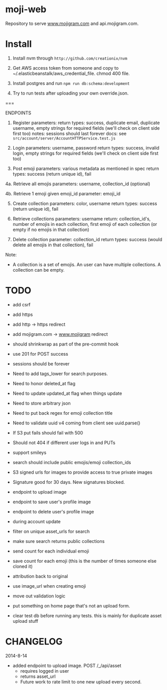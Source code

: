 moji-web
===

Repository to serve www.mojigram.com and api.mojigram.com.

Install
===
1. Install nvm through `http://github.com/creationix/nvm`

2. Get AWS access token from someone and copy to ~/.elasticbeanstalk/aws_credential_file. chmod 400 file.

3. Install postgres and run `npm run db:schema:development`

4. Try to run tests after uploading your own override.json.


===

ENDPOINTS

1. Register
parameters:
return types: success, duplicate email, duplicate username, empty strings for required fields (we'll check on client side first too)
notes: sessions should last forever
docs: see `src/account/server/AccountHTTPService.test.js`

2. Login
parameters: username, password
return types: success, invalid login, empty strings for required fields (we'll check on client side first too)

3. Post emoji
parameters: various metadata as mentioned in spec
return types: success (return unique id), fail

4a. Retrieve all emojis
parameters: username, collection_id (optional)

4b. Retrieve 1 emoji given emoji_id
parameter: emoji_id

5. Create collection
parameters: color, username
return types: success (return unique id), fail

6. Retrieve collections
parameters: username
return: collection_id's, number of emojis in each collection, first emoji of each collection (or empty if no emojis in that collection)

7. Delete collection
parameter: collection_id
return types: success (would delete all emojis in that collection), fail

Note:
- A collection is a set of emojis. An user can have multiple collections. A collection can be empty.


TODO
===
- add csrf
- add https
- add http -> https redirect
- add mojigram.com -> www.mojigram redirect
- should shrinkwrap as part of the pre-commit hook
- use 201 for POST success
- sessions should be forever
- Need to add tags_lower for search purposes.
- Need to honor deleted_at flag
- Need to update updated_at flag when things update
- Need to store arbitrary json
- Need to put back regex for emoji collection title
- Need to validate uuid v4 coming from client see uuid.parse()

- If S3 put fails should fail with 500
- Should not 404 if different user logs in and PUTs
- support smileys

- search should include public emojis/emoji collection_ids

- S3 signed urls for images to provide access to true private images
- Signature good for 30 days. New signatures blocked.

- endpoint to upload image
- endpoint to save user's profile image
- endpoint to delete user's profile image
- during account update
- filter on unique asset_urls for search
- make sure search returns public collections
- send count for each individual emoji
- save count for each emoji (this is the number of times someone else cloned it)
- attribution back to original
- use image_url when creating emoji

- move out validation logic

- put something on home page that's not an upload form.

- clear test db before running any tests. this is mainly for duplicate asset upload stuff

CHANGELOG
===
2014-8-14
- added endpoint to upload image. POST /_/api/asset
  - requires logged in user
  - returns asset_url
  - Future work to rate limit to one new upload every second.

